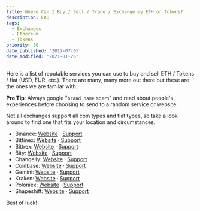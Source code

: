 ```yaml
---
title: Where Can I Buy / Sell / Trade / Exchange my ETH or Tokens?
description: FAQ
tags:
  - Exchanges
  - Ethereum
  - Tokens
priority: 50
date_published: '2017-07-05'
date_modified: '2021-01-26'
---
```


Here is a list of reputable services you can use to buy and sell ETH / Tokens / fiat (USD, EUR, etc.). There are many, many more out there but these are the ones we are familar with.

**Pro Tip**: Always google "`brand name` scam" and read about people's experiences before choosing to send to a random service or website.

Not all exchanges support all coin types and fiat types, so take a look around to find one that fits your location and circumstances.

- Binance: [Website](https://www.binance.com/) · [Support](https://www.binance.com/ng/support-center)
- Bitfinex: [Website](https://www.bitfinex.com/) · [Support](https://cs.bitfinex.com)
- Bittrex: [Website](https://bittrex.com/) · [Support](https://bity.com/faq/)
- Bity: [Website](https://bity.com/af/jshkb37v) · [Support](mailto:support@bity.com)
- Changelly: [Website](https://changelly.com/) · [Support](mailto:support@changelly.com)
- Coinbase: [Website](https://coinbase-consumer.sjv.io/0aAeR) · [Support](https://support.coinbase.com/)
- Gemini: [Website](https://www.gemini.com/) · [Support](https://support.gemini.com/hc/en-us/requests/new)
- Kraken: [Website](https://www.kraken.com/) · [Support](https://support.kraken.com/hc/en-us)
- Poloniex: [Website](https://poloniex.com/) · [Support](https://support.poloniex.com/hc/en-us)
- Shapeshift: [Website](https://shapeshift.com/) · [Support](https://shapeshift.zendesk.com/hc/en-us)

Best of luck!
